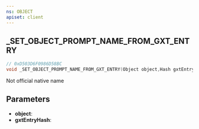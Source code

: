```yaml
---
ns: OBJECT
apiset: client
---
```

## _SET_OBJECT_PROMPT_NAME_FROM_GXT_ENTRY

```c
// 0xD503D6F0986D58BC
void _SET_OBJECT_PROMPT_NAME_FROM_GXT_ENTRY(Object object,Hash gxtEntryHash);
```

Not official native name

## Parameters
* **object**:
* **gxtEntryHash**:



